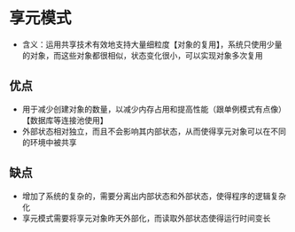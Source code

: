 
# 享元模式
- 含义：运用共享技术有效地支持大量细粒度【对象的复用】，系统只使用少量的对象，而这些对象都很相似，状态变化很小，可以实现对象多次复用

## 优点
- 用于减少创建对象的数量，以减少内存占用和提高性能（跟单例模式有点像）【数据库等连接池使用】
- 外部状态相对独立，而且不会影响其内部状态，从而使得享元对象可以在不同的环境中被共享

## 缺点
- 增加了系统的复杂的，需要分离出内部状态和外部状态，使得程序的逻辑复杂化
- 享元模式需要将享元对象昨天外部化，而读取外部状态使得运行时间变长